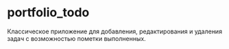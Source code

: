 # portfolio_todo
Классическое приложение для добавления, редактирования и удаления задач с возможностью пометки выполненных.

